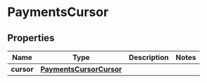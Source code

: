 

# PaymentsCursor


## Properties

| Name | Type | Description | Notes |
|------------ | ------------- | ------------- | -------------|
|**cursor** | [**PaymentsCursorCursor**](PaymentsCursorCursor.md) |  |  |



